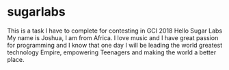 # sugarlabs
This is a task I have to complete for contesting in GCI 2018
Hello Sugar Labs
My name is Joshua, I am from Africa.
I love music and I have great passion  for programming and I know that one day I will be leading the world greatest technology Empire, empowering Teenagers and making the world a better place.
